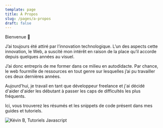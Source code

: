 ```yaml
---
template: page
title: À Propos
slug: /pages/a-propos
draft: false
---
```

Bienvenue 👋

J’ai toujours été attiré par l’innovation technologique. L’un des aspects cette innovation, le Web, a suscité mon intérêt en raison de la place qu’il accorde depuis quelques années au visuel.

J’ai donc entrepris de me former dans ce milieu en autodidacte. Par chance, le web fourmille de ressources en tout genre sur lesquelles j’ai pu travailler ces deux dernières années.

Aujourd'hui, je travail en tant que développeur freelance et j'ai décidé d'aider d'aider les débutant à passer les caps de difficultés les plus fréquents.

Ici, vous trouverez les résumés et les snippets de code présent dans mes guides et tutoriels.

![Kévin B, Tutoriels Javascript](/media/k-gif-moshed.gif "À propos, Tutoriels Javascript")
